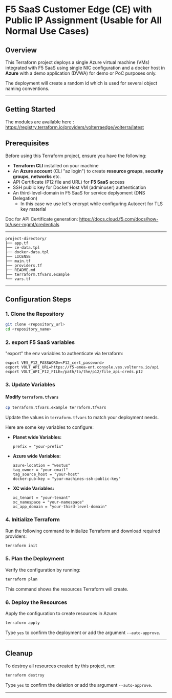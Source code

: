 # F5 SaaS Customer Edge (CE) with Public IP Assignment (Usable for All Normal Use Cases)

## Overview
This Terraform project deploys a single Azure virtual machine (VMs) integrated with F5 SaaS
using single NIC configuration and a docker host in **Azure** with a demo application (DVWA)
for demo or PoC purposes only.

The deployment will create a random id which is used for several object
naming conventions.

---

## Getting Started
The modules are available here : https://registry.terraform.io/providers/volterraedge/volterra/latest

## Prerequisites

Before using this Terraform project, ensure you have the following:

- **Terraform CLI** installed on your machine
- An **Azure account** (CLI "az login") to create **resource groups**, **security groups**, **networks** etc.
- API Certificate (P12 file and URL) for **F5 SaaS** access
- SSH public key for Docker Host VM (adminuser) authentication
- An third-level-domain in F5 SaaS for service deplyoment (DNS Delegation)
  - In this case we use let's encrypt while configuring Autocert for TLS key material

Doc for API Certificate generation: https://docs.cloud.f5.com/docs/how-to/user-mgmt/credentials 

---

```
project-directory/
├── app.tf
├── ce-data.tpl
├── docker-data.tpl
├── LICENSE
├── main.tf
├── providers.tf
├── README.md
├── terraform.tfvars.example
└── vars.tf
```

---

## Configuration Steps

### 1. Clone the Repository

```bash
git clone <repository_url>
cd <repository_name>
```

### 2. export F5 SaaS variables

"export" the env variables to authenticate via terraform:

```
export VES_P12_PASSWORD=<P12_cert_password>
export VOLT_API_URL=https://f5-emea-ent.console.ves.volterra.io/api
export VOLT_API_P12_FILE=/path/to/the/p12/file_api-creds.p12
```


### 3. Update Variables

#### Modify `terraform.tfvars`
```bash
cp terraform.tfvars.example terraform.tfvars
```
Update the values in `terraform.tfvars` to match your deployment needs.

Here are some key variables to configure:

- **Planet wide Variables:**
  ```hcl
  prefix = "your-prefix"
  ```

- **Azure wide Variables:**
  ```hcl
  azure-location = "westus"
  tag_owner = "your-email"
  tag_source_host = "your-host"
  docker-pub-key = "your-machines-ssh-public-key"
  ```

- **XC wide Variables:**
  ```hcl
  xc_tenant = "your-tenant"
  xc_namespace = "your-namespace"
  xc_app_domain = "your-third-level-domain"
  ```

### 4. Initialize Terraform

Run the following command to initialize Terraform and download required providers:

```bash
terraform init
```

### 5. Plan the Deployment

Verify the configuration by running:

```bash
terraform plan
```

This command shows the resources Terraform will create.

### 6. Deploy the Resources

Apply the configuration to create resources in Azure:

```bash
terraform apply
```

Type `yes` to confirm the deployment or add the argument `--auto-approve`.

---

## Cleanup

To destroy all resources created by this project, run:

```bash
terraform destroy
```

Type `yes` to confirm the deletion or add the argument `--auto-approve`.

---

